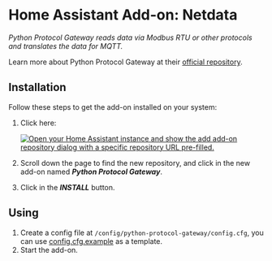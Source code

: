 # Home Assistant Add-on: Netdata

_Python Protocol Gateway reads data via Modbus RTU or other protocols and translates the data for MQTT._

Learn more about Python Protocol Gateway at their
[official repository](https://github.com/HotNoob/PythonProtocolGateway).

## Installation

Follow these steps to get the add-on installed on your system:

1. Click here:

   [![Open your Home Assistant instance and show the add add-on repository dialog with a specific repository URL pre-filled.](https://my.home-assistant.io/badges/supervisor_add_addon_repository.svg)](https://my.home-assistant.io/redirect/supervisor_add_addon_repository/?repository_url=https%3A%2F%2Fgithub.com%2Ffelipecrs%2Fpython-protocol-gateway-hass-addon)

1. Scroll down the page to find the new repository, and click in the new add-on
   named **_Python Protocol Gateway_**.
1. Click in the **_INSTALL_** button.

## Using

1. Create a config file at `/config/python-protocol-gateway/config.cfg`, you can use [config.cfg.example](https://github.com/HotNoob/PythonProtocolGateway/blob/main/config.cfg.example) as a template.
1. Start the add-on.
